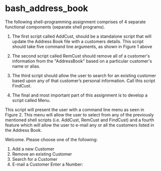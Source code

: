 # bash_address_book

 The following shell-programming assignment comprises of 4 separate functional
 components (separate shell programs).

 1. The first script called AddCust, should be a standalone script that will update the
 Address Book file with a customers details.
 This script should take five command line arguments, as shown in Figure 1 above

 2. The second script called RemCust should remove all of a customer's information
 from the "AddressBook" based on a particular customer's name or alias.

 3. The third script should allow the user to search for an existing customer based
 upon any of that customer’s personal information. Call this script FindCust.

 4. The final and most important part of this assignment is to develop a script called
 Menu.

 This script will present the user with a command line menu as seen in Figure 2.
 This menu will allow the user to select from any of the previously mentioned shell
 scripts (i.e. AddCust, RemCust and FindCust) and a fourth feature which will
 allow the user to e-mail any or all the customers listed in the Address Book.

Welcome. Please choose one of the following:

 1. Add a new Customer
 2. Remove an existing Customer
 3. Search for a Customer
 4. E-mail a Customer
 Enter a Number:
